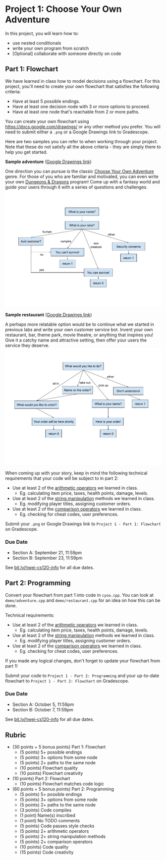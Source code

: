 # Project 1: Choose Your Own Adventure

In this project, you will learn how to:
- use nested conditionals
- write your own program from scratch
- [Optional] collaborate with someone directly on code

## Part 1: Flowchart

We have learned in class how to model decisions using a flowchart. For this project, you'll need to create your own flowchart that satisfies the following criteria:

- Have at least 5 possible endings.
- Have at least one decision node with 3 or more options to proceed.
- Have at least one node that's reachable from 2 or more paths.

You can create your own flowchart using https://docs.google.com/drawings/ or any other method you prefer. You will need to submit either a `.png` or a Google Drawings link to Gradescope.

Here are two samples you can refer to when working through your project. Note that these do not satisfy all the above criteria - they are simply there to help you get started.

**Sample adventure** ([Google Drawings link](https://docs.google.com/drawings/d/1HKa4MWe0gFh6JeeFcHoGQSKRLMbzmcV725Td8HmHp4c/edit?usp=sharing))

One direction you can pursue is the classic [Choose Your Own Adventure](https://en.wikipedia.org/wiki/Choose_Your_Own_Adventure) genre. For those of you who are familiar and motivated, you can even write your own [Dungeons & Dragons](https://en.wikipedia.org/wiki/Dungeons_%26_Dragons) program! Come up with a fantasy world and guide your users through it with a series of questions and challenges.
![adventure](demo/adventure.png)

**Sample restaurant** ([Google Drawings link](https://docs.google.com/drawings/d/1P2smcTL2KJcQoFHr6bNKyah22G8hz8R9ssqpA3sgKNw/edit?usp=sharing))

A perhaps more relatable option would be to continue what we started in previous labs and write your own customer service bot. Invent your own restaurant, bar, theme park, movie theatre, or anything that inspires you! Give it a catchy name and attractive setting, then offer your users the service they deserve.
![restaurant](demo/restaurant.png)

When coming up with your story, keep in mind the following technical requirements that your code will be subject to in part 2:

- Use at least 2 of the [arithmetic operators](https://docs.google.com/document/d/1FPvQm1-t6c4NbYWEjOI-4mOxYMv5ipKewEMiIT1NwNk/edit#heading=h.hnjugv14fd6k) we learned in class.
  - Eg. calculating item price, taxes, health points, damage, levels.
- Use at least 2 of the [string manipulation](https://docs.google.com/document/d/1FPvQm1-t6c4NbYWEjOI-4mOxYMv5ipKewEMiIT1NwNk/edit#heading=h.dg0v23h13i2g) methods we learned in class.
  - Eg. modifying player titles, assigning customer orders.
- Use at least 2 of the [comparison operators](https://docs.google.com/document/d/1FPvQm1-t6c4NbYWEjOI-4mOxYMv5ipKewEMiIT1NwNk/edit#heading=h.logb7lo48xxs) we learned in class.
  - Eg. checking for cheat codes, user preferences.

Submit your `.png` or Google Drawings link to `Project 1 - Part 1: Flowchart` on Gradescope.

### Due Date

- Section A: September 21, 11:59pm
- Section B: September 23, 11:59pm

See [bit.ly/hwei-cs120-info](https://bit.ly/hwei-cs120-info) for all due dates.

## Part 2: Programming

Convert your flowchart from part 1 into code in `cyoa.cpp`. You can look at `demo/adventure.cpp` and `demo/restaurant.cpp` for an idea on how this can be done.

Technical requirements:

- Use at least 2 of the [arithmetic operators](https://docs.google.com/document/d/1FPvQm1-t6c4NbYWEjOI-4mOxYMv5ipKewEMiIT1NwNk/edit#heading=h.hnjugv14fd6k) we learned in class.
  - Eg. calculating item price, taxes, health points, damage, levels.
- Use at least 2 of the [string manipulation](https://docs.google.com/document/d/1FPvQm1-t6c4NbYWEjOI-4mOxYMv5ipKewEMiIT1NwNk/edit#heading=h.dg0v23h13i2g) methods we learned in class.
  - Eg. modifying player titles, assigning customer orders.
- Use at least 2 of the [comparison operators](https://docs.google.com/document/d/1FPvQm1-t6c4NbYWEjOI-4mOxYMv5ipKewEMiIT1NwNk/edit#heading=h.logb7lo48xxs) we learned in class.
  - Eg. checking for cheat codes, user preferences.

If you made any logical changes, don't forget to update your flowchart from part 1!

Submit your code to `Project 1 - Part 2: Programming` and your up-to-date flowchart to `Project 1 - Part 2: Flowchart` on Gradescope.

### Due Date

- Section A: October 5, 11:59pm
- Section B: October 7, 11:59pm

See [bit.ly/hwei-cs120-info](https://bit.ly/hwei-cs120-info) for all due dates.

## Rubric

* (30 points + 5 bonus points) Part 1: Flowchart
    * (5 points) 5+ possible endings
    * (5 points) 3+ options from some node
    * (5 points) 2+ paths to the same node
    * (10 points) Flowchart quality
    * (10 points) Flowchart creativity
* (10 points) Part 2: Flowchart
    * (10 points) Flowchart matches code logic
* (60 points + 5 bonus points) Part 2: Programming
    * (5 points) 5+ possible endings
    * (5 points) 3+ options from some node
    * (5 points) 2+ paths to the same node
    * (3 points) Code compiles
    * (1 point) Name(s) inscribed
    * (1 point) No TODO comments
    * (5 points) Code passes style checks
    * (5 points) 2+ arithmetic operators
    * (5 points) 2+ string manipulation methods
    * (5 points) 2+ comparison operators
    * (10 points) Code quality
    * (15 points) Code creativity
